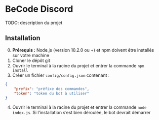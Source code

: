 # BeCode Discord

TODO: description du projet

## Installation
0. **Prérequis :** Node.js (version 10.2.0 ou +) et npm doivent être installés sur votre machine
1. Cloner le dépôt git
2. Ouvrir le terminal à la racine du projet et entrer la commande `npm install`
3. Créer un fichier `config/config.json` contenant : 
```json
{
	"prefix": "préfixe des commandes",
	"token": "token du bot à utiliser"
}
```
4. Ouvrir le terminal à la racine du projet et entrer la commande `node index.js`. Si l’installation s’est bien déroulée, le bot devrait démarrer